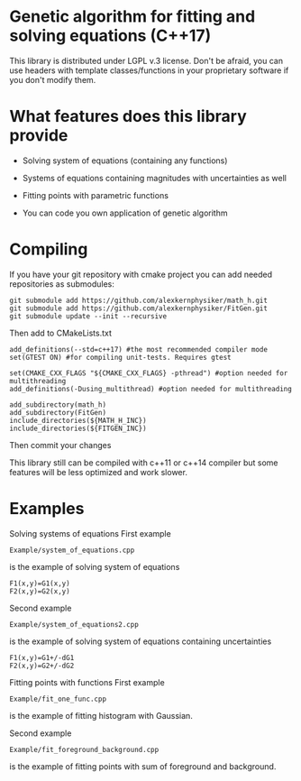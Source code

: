 Genetic algorithm for fitting and solving equations (C++17)
===========================================================

This library is distributed under LGPL v.3 license.
Don't be afraid, you can use headers with template classes/functions in your proprietary software if you don't modify them.

What features does this library provide
=======================================

- Solving system of equations (containing any functions)

- Systems of equations containing magnitudes with uncertainties as well

- Fitting points with parametric functions

- You can code you own application of genetic algorithm


Compiling
=========
If you have your git repository with cmake project you can add needed repositories as submodules:

	git submodule add https://github.com/alexkernphysiker/math_h.git
	git submodule add https://github.com/alexkernphysiker/FitGen.git
	git submodule update --init --recursive

Then add to CMakeLists.txt

	add_definitions(--std=c++17) #the most recommended compiler mode
	set(GTEST ON) #for compiling unit-tests. Requires gtest
	
	set(CMAKE_CXX_FLAGS "${CMAKE_CXX_FLAGS} -pthread") #option needed for multithreading
	add_definitions(-Dusing_multithread) #option needed for multithreading
	
	add_subdirectory(math_h)
	add_subdirectory(FitGen)
	include_directories(${MATH_H_INC})
	include_directories(${FITGEN_INC})

Then commit your changes

This library still can be compiled with c++11 or c++14 compiler but some features will be less optimized and work slower.



Examples
========


Solving systems of equations
First example

	Example/system_of_equations.cpp
	
is the example of solving system of equations

	F1(x,y)=G1(x,y)
	F2(x,y)=G2(x,y)

Second example

	Example/system_of_equations2.cpp
	
is the example of solving system of equations containing uncertainties

	F1(x,y)=G1+/-dG1
	F2(x,y)=G2+/-dG2
	
Fitting points with functions
First example

	Example/fit_one_func.cpp
	
is the example of fitting histogram with Gaussian.

Second example

	Example/fit_foreground_background.cpp
	
is the example of fitting points with sum of foreground and background.

